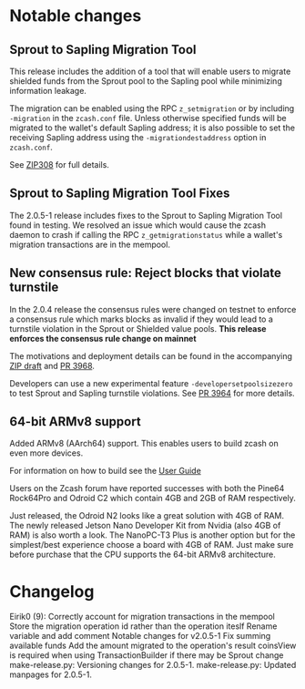Notable changes
===============

Sprout to Sapling Migration Tool
--------------------------------
This release includes the addition of a tool that will enable users to migrate
shielded funds from the Sprout pool to the Sapling pool while minimizing
information leakage. 

The migration can be enabled using the RPC `z_setmigration` or by including
`-migration` in the `zcash.conf` file. Unless otherwise specified funds will be
migrated to the wallet's default Sapling address; it is also possible to set the 
receiving Sapling address using the `-migrationdestaddress` option in `zcash.conf`.

See [ZIP308](https://github.com/zcash/zips/blob/master/zip-0308.rst) for full details.

Sprout to Sapling Migration Tool Fixes
--------------------------------------
The 2.0.5-1 release includes fixes to the Sprout to Sapling Migration Tool
found in testing. We resolved an issue which would cause the zcash daemon to
crash if calling the RPC `z_getmigrationstatus` while a wallet's migration
transactions are in the mempool.

New consensus rule: Reject blocks that violate turnstile
--------------------------------------------------------
In the 2.0.4 release the consensus rules were changed on testnet to enforce a
consensus rule which marks blocks as invalid if they would lead to a turnstile
violation in the Sprout or Shielded value pools.
**This release enforces the consensus rule change on mainnet**

The motivations and deployment details can be found in the accompanying
[ZIP draft](https://github.com/zcash/zips/pull/210) and
[PR 3968](https://github.com/zcash/zcash/pull/3968).

Developers can use a new experimental feature `-developersetpoolsizezero` to test
Sprout and Sapling turnstile violations. See [PR 3964](https://github.com/zcash/zcash/pull/3964) for more details.


64-bit ARMv8 support
--------------------
Added ARMv8 (AArch64) support. This enables users to build zcash on even more
devices.

For information on how to build see the [User Guide](https://zcash.readthedocs.io/en/latest/rtd_pages/user_guide.html#build)

Users on the Zcash forum have reported successes with both the Pine64 Rock64Pro
and Odroid C2 which contain 4GB and 2GB of RAM respectively.

Just released, the Odroid N2 looks like a great solution with 4GB of RAM. The
newly released Jetson Nano Developer Kit from Nvidia (also 4GB of RAM) is also
worth a look. The NanoPC-T3 Plus is another option but for the simplest/best
experience choose a board with 4GB of RAM. Just make sure before purchase that
the CPU supports the 64-bit ARMv8 architecture.

Changelog
=========

Eirik0 (9):
      Correctly account for migration transactions in the mempool
      Store the migration operation id rather than the operation iteslf
      Rename variable and add comment
      Notable changes for v2.0.5-1
      Fix summing available funds
      Add the amount migrated to the operation's result
      coinsView is required when using TransactionBuilder if there may be Sprout change
      make-release.py: Versioning changes for 2.0.5-1.
      make-release.py: Updated manpages for 2.0.5-1.

